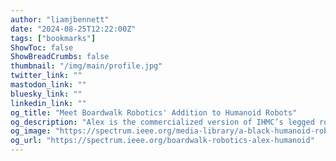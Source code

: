 ```yaml
---
author: "liamjbennett"
date: "2024-08-25T12:22:00Z"
tags: ["bookmarks"]
ShowToc: false
ShowBreadCrumbs: false
thumbnail: "/img/main/profile.jpg"
twitter_link: ""
mastodon_link: ""
bluesky_link: ""
linkedin_link: ""
og_title: "Meet Boardwalk Robotics' Addition to Humanoid Robots"
og_description: "Alex is the commercialized version of IHMC’s legged robot legacy"
og_image: "https://spectrum.ieee.org/media-library/a-black-humanoid-robot-uses-a-sanding-tool-on-a-piece-of-black-carbon-fiber.jpg?id=53489912"
og_url: "https://spectrum.ieee.org/boardwalk-robotics-alex-humanoid"
---
```

